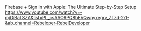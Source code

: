 Firebase + Sign in with Apple: The Ultimate Step-by-Step Setup
https://www.youtube.com/watch?v=-mjOiBaTSZA&list=PL_csAAO9PQ8bEVQwpyxegrv_ZTzd-2r1-&ab_channel=Rebeloper-RebelDeveloper
